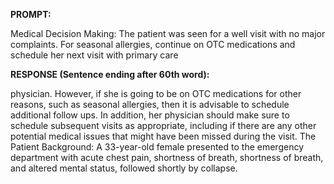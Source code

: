 **PROMPT:**

Medical Decision Making: The patient was seen for a well visit with no major complaints. For seasonal allergies, continue on OTC medications and schedule her next visit with primary care

**RESPONSE (Sentence ending after 60th word):**

physician. However, if she is going to be on OTC medications for other reasons, such as seasonal allergies, then it is advisable to schedule additional follow ups. In addition, her physician should make sure to schedule subsequent visits as appropriate, including if there are any other potential medical issues that might have been missed during the visit. The Patient  Background: A 33-year-old female presented to the emergency department with acute chest pain, shortness of breath, shortness of breath, and altered mental status, followed shortly by collapse. 